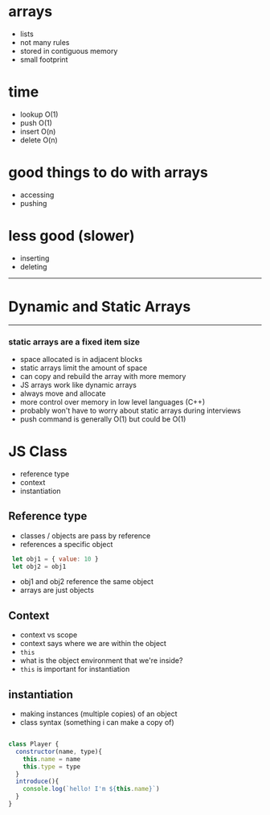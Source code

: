 # arrays
 - lists
 - not many rules
 - stored in contiguous memory
 - small footprint

# time
 - lookup O(1)
 - push O(1)
 - insert O(n)
 - delete O(n)

# good things to do with arrays
 - accessing
 - pushing

# less good (slower)
 - inserting
 - deleting

---

# Dynamic and Static Arrays
---
### static arrays are a fixed item size
 - space allocated is in adjacent blocks
 - static arrays limit the amount of space
 - can copy and rebuild the array with more memory
 - JS arrays work like dynamic arrays
 - always move and allocate
 - more control over memory in low level languages (C++)
 - probably won't have to worry about static arrays during interviews
 - push command is generally O(1) but could be O(1)


# JS Class
 - reference type
 - context
 - instantiation


## Reference type
 - classes / objects are pass by reference
 - references a specific object
 ``` js
  let obj1 = { value: 10 }
  let obj2 = obj1
 ```
 - obj1 and obj2 reference the same object
 - arrays are just objects

## Context
 - context vs scope
 - context says where we are within the object
 - `this`
 - what is the object environment that we're inside?
 - `this` is important for instantiation

## instantiation
 - making instances (multiple copies) of an object
 - class syntax (something i can make a copy of)

 ``` js

 class Player {
   constructor(name, type){
     this.name = name
     this.type = type
   }
   introduce(){
     console.log(`hello! I'm ${this.name}`)
   }
 }

 ```

















 <!--  -->

